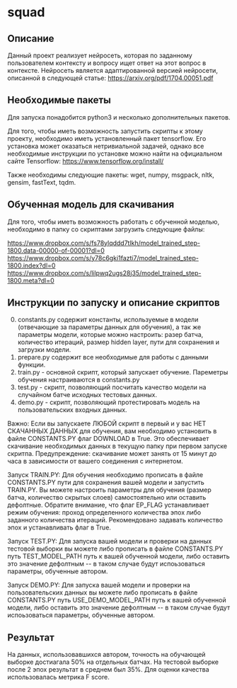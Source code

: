 # squad


## Описание

Данный проект реализует нейросеть, которая по заданному пользователем контексту и вопросу ищет ответ на этот вопрос в контексте. Нейросеть является адаптированной версией нейросети, описанной в следующей статье: https://arxiv.org/pdf/1704.00051.pdf

## Необходимые пакеты

Для запуска понадобится python3 и несколько дополнительных пакетов.

Для того, чтобы иметь возможность запустить скрипты к этому проекту, необходимо иметь установленный пакет tensorflow. Его установка может оказаться нетривиальной задачей, однако все необходимые инструкции по установке можно найти на официальном сайте Tensorflow: https://www.tensorflow.org/install/

Также необходимы следующие пакеты:
wget, numpy, msgpack, nltk, gensim, fastText, tqdm.

## Обученная модель для скачивания

Для того, чтобы иметь возможность работать с обученной моделью, необходимо в папку со скриптами загрузить следующие файлы:

https://www.dropbox.com/s/fs78ylqddd7tlkh/model_trained_step-1800.data-00000-of-00001?dl=0
https://www.dropbox.com/s/y78c6gki1fazti7/model_trained_step-1800.index?dl=0
https://www.dropbox.com/s/lilpwq2ugs28j35/model_trained_step-1800.meta?dl=0

##  Инструкции по запуску и описание скриптов

0. constants.py содержит константы, используемые в модели (отвечающие за параметры данных для обучения), а так же параметры модели, которые можно настроить: разер батча, количество итераций, размер hidden layer, пути для сохранения и загрузки модели.
1. prepare.py содержит все необходимые для работы с данными функции. 
2. train.py - основной скрипт, который запускает обучение. Пареметры обучения настраиваются в constants.py
3. test.py - скрипт, позволяющий посчитать качество модели на случайном батче исходных тестовых данных.
4. demo.py - скрипт, позволяющий протестировать модель на пользовательских входных данных.

Важно:
Если вы запускаете ЛЮБОЙ скрипт в первый и у вас НЕТ СКАЧАННЫХ ДАННЫХ для обучения, вам необходимо установить в файле CONSTANTS.PY флаг DOWNLOAD в True. Это обеспечивает скачивание необходимых данных в текущую папку при первом запуске скритпа. Предупреждение: скачивание может занять от 15 минут до часа в зависимости от вашего соединения с интернетом.

Запуск TRAIN.PY:
Для обучения необходимо прописать в файле CONSTANTS.PY пути для сохранения вашей модели и запустить TRAIN.PY. Вы можете настроить параметры для обучения (размер батча, количество скрытых слоев) самостоятельно или оставить дефолтные. Обратите внимание, что флаг EP_FLAG устанавливает режим обучения: проход определенного количества эпох либо заданного количества итераций. Рекомендовано задавать количество эпох и устанавливать флаг в True. 

Запуск TEST.PY:
Для запуска вашей модели и проверки на данных тестовой выборки вы можете либо прописать в файле CONSTANTS.PY путь TEST_MODEL_PATH путь к вашей обученной модели, либо оставить это значение дефолтным -- в таком случае будут испоьзоваться параметры, обученные автором.

Запуск DEMO.PY:
Для запуска вашей модели и проверки на пользовательских данных вы можете либо прописать в файле CONSTANTS.PY путь USE_DEMO_MODEL_PATH путь к вашей обученной модели, либо оставить это значение дефолтным -- в таком случае будут испоьзоваться параметры, обученные автором. 

## Результат

На данных, использовавшихся автором, точность на обучающей выборке достиагала 50% на отдельных батчах. На тестовой выборке после 2 эпох результат в среднем был 35%. Для оценки качества использовалась метрика F score.


